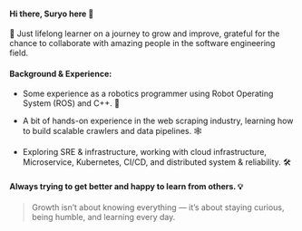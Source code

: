 #### Hi there, Suryo here 👋

🌱 Just lifelong learner on a journey to grow and improve, grateful for the chance to collaborate with amazing people in the software engineering field.

#### Background & Experience:

- Some experience as a robotics programmer using Robot Operating System (ROS) and C++. 🤖 

- A bit of hands-on experience in the web scraping industry, learning how to build scalable crawlers and data pipelines. 🕸️ 

- Exploring SRE & infrastructure, working with cloud infrastructure, Microservice, Kubernetes, CI/CD, and distributed system & reliability. 🛠️


#### Always trying to get better and happy to learn from others. 💡

> Growth isn’t about knowing everything — it’s about staying curious, being humble, and learning every day.